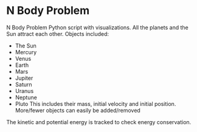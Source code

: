 # N Body Problem
N Body Problem Python script with visualizations.
All the planets and the Sun attract each other.
Objects included:
- The Sun
- Mercury
- Venus
- Earth
- Mars
- Jupiter
- Saturn
- Uranus
- Neptune
- Pluto
This includes their mass, initial velocity and initial position.
More/fewer objects can easily be added/removed

The kinetic and potential energy is tracked to check energy conservation.
